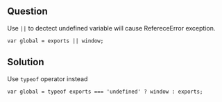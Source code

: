 ## Question

Use `||` to dectect undefined variable will cause RefereceError exception.

```
var global = exports || window;
```

## Solution

Use `typeof` operator instead

```
var global = typeof exports === 'undefined' ? window : exports;
```
